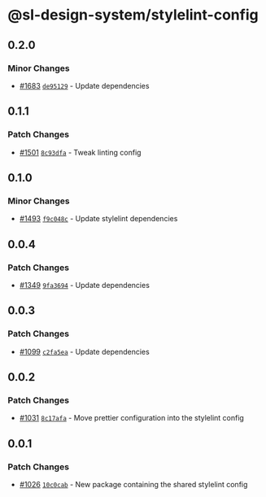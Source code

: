 # @sl-design-system/stylelint-config

## 0.2.0

### Minor Changes

- [#1683](https://github.com/sl-design-system/components/pull/1683) [`de95129`](https://github.com/sl-design-system/components/commit/de951293157d273600e9f5bd97dd25cb21ce6d69) - Update dependencies

## 0.1.1

### Patch Changes

- [#1501](https://github.com/sl-design-system/components/pull/1501) [`8c93dfa`](https://github.com/sl-design-system/components/commit/8c93dfa700101f7f1712cbb669cd5086f32d7aa7) - Tweak linting config

## 0.1.0

### Minor Changes

- [#1493](https://github.com/sl-design-system/components/pull/1493) [`f9c048c`](https://github.com/sl-design-system/components/commit/f9c048cc4c53ad52c377f8c27f8b2aed5adcf596) - Update stylelint dependencies

## 0.0.4

### Patch Changes

- [#1349](https://github.com/sl-design-system/components/pull/1349) [`9fa3694`](https://github.com/sl-design-system/components/commit/9fa369409b87ad66f7be0809ace5cb5a02e79e5c) - Update dependencies

## 0.0.3

### Patch Changes

- [#1099](https://github.com/sl-design-system/components/pull/1099) [`c2fa5ea`](https://github.com/sl-design-system/components/commit/c2fa5ea28f321be1303131644fde80896cac22ec) - Update dependencies

## 0.0.2

### Patch Changes

- [#1031](https://github.com/sl-design-system/components/pull/1031) [`8c17afa`](https://github.com/sl-design-system/components/commit/8c17afac77f626ba29e844ef72b76e294a7d9279) - Move prettier configuration into the stylelint config

## 0.0.1

### Patch Changes

- [#1026](https://github.com/sl-design-system/components/pull/1026) [`10c0cab`](https://github.com/sl-design-system/components/commit/10c0cabf69a1c2561a3ce459ed0ac67c7ae1bd6b) - New package containing the shared stylelint config
